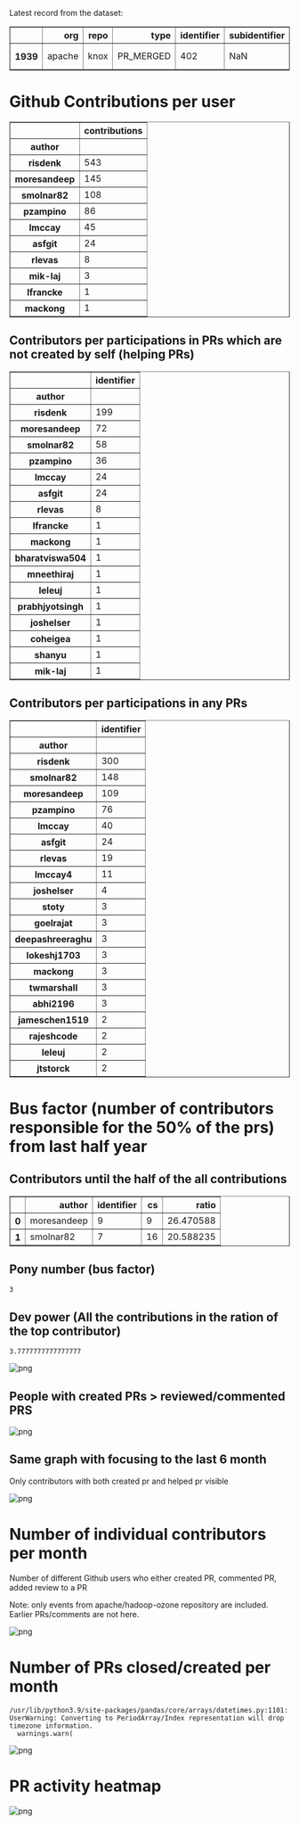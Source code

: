 Latest record from the dataset:




<div>
<table border="1" class="dataframe">
  <thead>
    <tr style="text-align: right;">
      <th></th>
      <th>org</th>
      <th>repo</th>
      <th>type</th>
      <th>identifier</th>
      <th>subidentifier</th>
      <th>date</th>
      <th>author</th>
      <th>owner</th>
      <th>project</th>
    </tr>
  </thead>
  <tbody>
    <tr>
      <th>1939</th>
      <td>apache</td>
      <td>knox</td>
      <td>PR_MERGED</td>
      <td>402</td>
      <td>NaN</td>
      <td>2021-02-02 19:23:49+00:00</td>
      <td>moresandeep</td>
      <td>martin-g</td>
      <td>knox</td>
    </tr>
  </tbody>
</table>
</div>



# Github Contributions per user





<div>
<table border="1" class="dataframe">
  <thead>
    <tr style="text-align: right;">
      <th></th>
      <th>contributions</th>
    </tr>
    <tr>
      <th>author</th>
      <th></th>
    </tr>
  </thead>
  <tbody>
    <tr>
      <th>risdenk</th>
      <td>543</td>
    </tr>
    <tr>
      <th>moresandeep</th>
      <td>145</td>
    </tr>
    <tr>
      <th>smolnar82</th>
      <td>108</td>
    </tr>
    <tr>
      <th>pzampino</th>
      <td>86</td>
    </tr>
    <tr>
      <th>lmccay</th>
      <td>45</td>
    </tr>
    <tr>
      <th>asfgit</th>
      <td>24</td>
    </tr>
    <tr>
      <th>rlevas</th>
      <td>8</td>
    </tr>
    <tr>
      <th>mik-laj</th>
      <td>3</td>
    </tr>
    <tr>
      <th>lfrancke</th>
      <td>1</td>
    </tr>
    <tr>
      <th>mackong</th>
      <td>1</td>
    </tr>
  </tbody>
</table>
</div>



## Contributors per participations in PRs which are not created by self (helping PRs)




<div>
<table border="1" class="dataframe">
  <thead>
    <tr style="text-align: right;">
      <th></th>
      <th>identifier</th>
    </tr>
    <tr>
      <th>author</th>
      <th></th>
    </tr>
  </thead>
  <tbody>
    <tr>
      <th>risdenk</th>
      <td>199</td>
    </tr>
    <tr>
      <th>moresandeep</th>
      <td>72</td>
    </tr>
    <tr>
      <th>smolnar82</th>
      <td>58</td>
    </tr>
    <tr>
      <th>pzampino</th>
      <td>36</td>
    </tr>
    <tr>
      <th>lmccay</th>
      <td>24</td>
    </tr>
    <tr>
      <th>asfgit</th>
      <td>24</td>
    </tr>
    <tr>
      <th>rlevas</th>
      <td>8</td>
    </tr>
    <tr>
      <th>lfrancke</th>
      <td>1</td>
    </tr>
    <tr>
      <th>mackong</th>
      <td>1</td>
    </tr>
    <tr>
      <th>bharatviswa504</th>
      <td>1</td>
    </tr>
    <tr>
      <th>mneethiraj</th>
      <td>1</td>
    </tr>
    <tr>
      <th>leleuj</th>
      <td>1</td>
    </tr>
    <tr>
      <th>prabhjyotsingh</th>
      <td>1</td>
    </tr>
    <tr>
      <th>joshelser</th>
      <td>1</td>
    </tr>
    <tr>
      <th>coheigea</th>
      <td>1</td>
    </tr>
    <tr>
      <th>shanyu</th>
      <td>1</td>
    </tr>
    <tr>
      <th>mik-laj</th>
      <td>1</td>
    </tr>
  </tbody>
</table>
</div>



## Contributors per participations in any PRs




<div>
<table border="1" class="dataframe">
  <thead>
    <tr style="text-align: right;">
      <th></th>
      <th>identifier</th>
    </tr>
    <tr>
      <th>author</th>
      <th></th>
    </tr>
  </thead>
  <tbody>
    <tr>
      <th>risdenk</th>
      <td>300</td>
    </tr>
    <tr>
      <th>smolnar82</th>
      <td>148</td>
    </tr>
    <tr>
      <th>moresandeep</th>
      <td>109</td>
    </tr>
    <tr>
      <th>pzampino</th>
      <td>76</td>
    </tr>
    <tr>
      <th>lmccay</th>
      <td>40</td>
    </tr>
    <tr>
      <th>asfgit</th>
      <td>24</td>
    </tr>
    <tr>
      <th>rlevas</th>
      <td>19</td>
    </tr>
    <tr>
      <th>lmccay4</th>
      <td>11</td>
    </tr>
    <tr>
      <th>joshelser</th>
      <td>4</td>
    </tr>
    <tr>
      <th>stoty</th>
      <td>3</td>
    </tr>
    <tr>
      <th>goelrajat</th>
      <td>3</td>
    </tr>
    <tr>
      <th>deepashreeraghu</th>
      <td>3</td>
    </tr>
    <tr>
      <th>lokeshj1703</th>
      <td>3</td>
    </tr>
    <tr>
      <th>mackong</th>
      <td>3</td>
    </tr>
    <tr>
      <th>twmarshall</th>
      <td>3</td>
    </tr>
    <tr>
      <th>abhi2196</th>
      <td>3</td>
    </tr>
    <tr>
      <th>jameschen1519</th>
      <td>2</td>
    </tr>
    <tr>
      <th>rajeshcode</th>
      <td>2</td>
    </tr>
    <tr>
      <th>leleuj</th>
      <td>2</td>
    </tr>
    <tr>
      <th>jtstorck</th>
      <td>2</td>
    </tr>
  </tbody>
</table>
</div>



# Bus factor (number of contributors responsible for the 50% of the prs) from last half year

## Contributors until the half of the all contributions




<div>
<table border="1" class="dataframe">
  <thead>
    <tr style="text-align: right;">
      <th></th>
      <th>author</th>
      <th>identifier</th>
      <th>cs</th>
      <th>ratio</th>
    </tr>
  </thead>
  <tbody>
    <tr>
      <th>0</th>
      <td>moresandeep</td>
      <td>9</td>
      <td>9</td>
      <td>26.470588</td>
    </tr>
    <tr>
      <th>1</th>
      <td>smolnar82</td>
      <td>7</td>
      <td>16</td>
      <td>20.588235</td>
    </tr>
  </tbody>
</table>
</div>



## Pony number (bus factor)




    3



## Dev power (All the contributions in the ration of the top contributor)




    3.7777777777777777




    
![png](github-contributions_files/github-contributions_18_0.png)
    


## People with created PRs > reviewed/commented PRS


    
![png](github-contributions_files/github-contributions_21_0.png)
    


## Same graph with focusing to the last 6 month

Only contributors with both created pr and helped pr visible


    
![png](github-contributions_files/github-contributions_25_0.png)
    


# Number of individual contributors per month

Number of different Github users who either created PR, commented PR, added review to a PR

Note: only events from apache/hadoop-ozone repository are included. Earlier PRs/comments are not here.


    
![png](github-contributions_files/github-contributions_28_0.png)
    


# Number of PRs closed/created per month

    /usr/lib/python3.9/site-packages/pandas/core/arrays/datetimes.py:1101: UserWarning: Converting to PeriodArray/Index representation will drop timezone information.
      warnings.warn(



    
![png](github-contributions_files/github-contributions_31_0.png)
    


# PR activity heatmap


    
![png](github-contributions_files/github-contributions_34_0.png)
    

